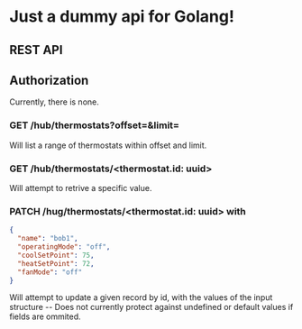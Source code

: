 # Just a dummy api for Golang!

## REST API

## Authorization

Currently, there is none.

### GET /hub/thermostats?offset=<offset>&limit=<limit>

Will list a range of thermostats within offset and limit.

### GET /hub/thermostats/<thermostat.id: uuid>

Will attempt to retrive a specific value.

### PATCH /hug/thermostats/<thermostat.id: uuid> with <body>

```json
{
  "name": "bob1",
  "operatingMode": "off",
  "coolSetPoint": 75,
  "heatSetPoint": 72,
  "fanMode": "off"
}
```

Will attempt to update a given record by id, with the values of the input structure -- Does not currently protect against undefined or default values if fields are ommited.
